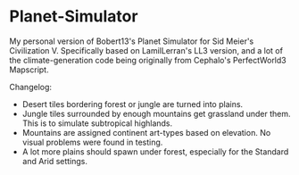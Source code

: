 # Planet-Simulator
My personal version of Bobert13's Planet Simulator for Sid Meier's Civilization V. Specifically based on LamilLerran's LL3 version, and a lot of the climate-generation code being originally from Cephalo's PerfectWorld3 Mapscript. 

Changelog:
  - Desert tiles bordering forest or jungle are turned into plains.
  - Jungle tiles surrounded by enough mountains get grassland under them. This is to simulate subtropical highlands. 
  - Mountains are assigned continent art-types based on elevation. No visual problems were found in testing.
  - A lot more plains should spawn under forest, especially for the Standard and Arid settings.
